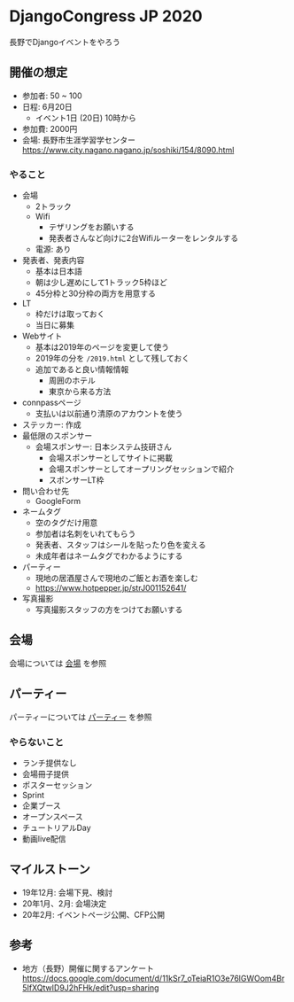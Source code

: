 # DjangoCongress JP 2020

長野でDjangoイベントをやろう

## 開催の想定

* 参加者: 50 ~ 100
* 日程: 6月20日
    * イベント1日 (20日) 10時から
* 参加費: 2000円
* 会場: 長野市生涯学習学センター https://www.city.nagano.nagano.jp/soshiki/154/8090.html

### やること

- 会場
    - 2トラック
    - Wifi
        - テザリングをお願いする
        - 発表者さんなど向けに2台Wifiルーターをレンタルする
    - 電源: あり
- 発表者、発表内容
    - 基本は日本語
    - 朝は少し遅めにして1トラック5枠ほど
    - 45分枠と30分枠の両方を用意する
- LT
    - 枠だけは取っておく
    - 当日に募集
- Webサイト
    - 基本は2019年のページを変更して使う
    - 2019年の分を `/2019.html` として残しておく
    - 追加であると良い情報情報
        - 周囲のホテル
        - 東京から来る方法
- connpassページ
    - 支払いは以前通り清原のアカウントを使う
- ステッカー: 作成
- 最低限のスポンサー
    - 会場スポンサー: 日本システム技研さん
        - 会場スポンサーとしてサイトに掲載
        - 会場スポンサーとしてオープリングセッションで紹介
        - スポンサーLT枠
- 問い合わせ先
  -  GoogleForm
- ネームタグ
    - 空のタグだけ用意
    - 参加者は名刺をいれてもらう
    - 発表者、スタッフはシールを貼ったり色を変える
    - 未成年者はネームタグでわかるようにする
- パーティー
    - 現地の居酒屋さんで現地のご飯とお酒を楽しむ
    - https://www.hotpepper.jp/strJ001152641/
- 写真撮影
    - 写真撮影スタッフの方をつけてお願いする

## 会場

会場については [会場](./venue.md) を参照

## パーティー

パーティーについては [パーティー](./party.md) を参照

### やらないこと

* ランチ提供なし
* 会場冊子提供
* ポスターセッション
* Sprint
* 企業ブース
* オープンスペース
* チュートリアルDay
* 動画live配信

## マイルストーン
 
* 19年12月: 会場下見、検討
* 20年1月、2月: 会場決定
* 20年2月: イベントページ公開、CFP公開

## 参考

* 地方（長野）開催に関するアンケート https://docs.google.com/document/d/11kSr7_oTeiaR1O3e76lGWOom4Br5IfXQtwID9J2hFHk/edit?usp=sharing
